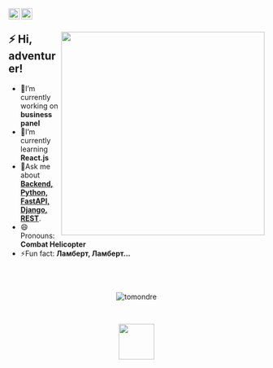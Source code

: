 <a href="https://t.me/lindel33">
  <img align="left" alt="telegram" width="22px" src="https://cdn-icons-png.flaticon.com/512/2111/2111646.png" />
</a>
<a href="mailto:pyostr@gmail.com">
  <img align="left" alt="gmail" width="22px" src="https://cdn-icons-png.flaticon.com/512/5968/5968534.png" />
</a>

</br>

<div>
  <img width="400px" align="right" src="https://cdn.tomondre.com/this-is-fine.jpg" />
  <h2>⚡️ Hi, adventurer!</h2>
  <ul>
    <li>🔭I’m currently working on <strong>business panel</strong></li>
    <li>🧐I’m currently learning <strong>React.js</strong></li>
    <li>💬Ask me about <strong><u>Backend, Python, FastAPI, Django, REST</u></strong>.</li>
    <li>😄Pronouns: <strong><b>Combat Helicopter</b></strong></li>
    <li>⚡Fun fact: <strong>Ламберт, Ламберт...</strong></li>
  </ul>
</div>

</br>
</br>

<p align="center"> <img src="https://github-readme-stats.vercel.app/api?username=LumenF&show_icons=false" alt="tomondre" /></p>
</br>
  </p>
<p align="center"> <img width="70" src="https://visitor-badge.glitch.me/badge?page_id=LumenF.LumenF" /></p>
